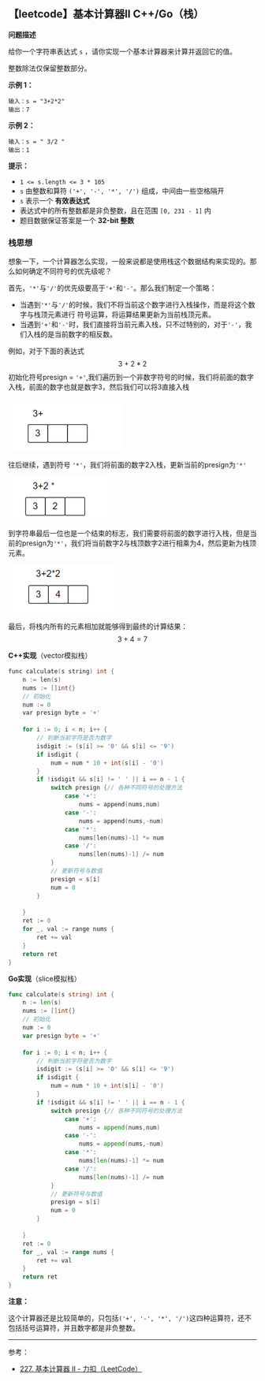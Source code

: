 ## 【leetcode】基本计算器II  C++/Go（栈）



**问题描述**

给你一个字符串表达式 `s` ，请你实现一个基本计算器来计算并返回它的值。

整数除法仅保留整数部分。

**示例 1：**

```
输入：s = "3+2*2"
输出：7
```

**示例 2：**

```
输入：s = " 3/2 "
输出：1
```

**提示：**

- `1 <= s.length <= 3 * 105`
- `s` 由整数和算符 `('+', '-', '*', '/')` 组成，中间由一些空格隔开
- `s` 表示一个 **有效表达式**
- 表达式中的所有整数都是非负整数，且在范围 `[0, 231 - 1]` 内
- 题目数据保证答案是一个 **32-bit 整数**



### 栈思想

想象一下，一个计算器怎么实现，一般来说都是使用栈这个数据结构来实现的。那么如何确定不同符号的优先级呢？

首先，`'*'`与`'/'`的优先级要高于`'+'`和`'-'`。那么我们制定一个策略：

- 当遇到`'*'`与`'/'`的时候，我们不将当前这个数字进行入栈操作，而是将这个数字与栈顶元素进行 符号运算，将运算结果更新为当前栈顶元素。
- 当遇到`'+'`和`'-'`时，我们直接将当前元素入栈，只不过特别的，对于`'-'`，我们入栈的是当前数字的相反数。

例如，对于下面的表达式
$$
3 + 2 * 2
$$
初始化符号presign = `'+'`,我们遍历到一个非数字符号的时候，我们将前面的数字入栈，前面的数字也就是数字3，然后我们可以将3直接入栈

![第一步](leetcode-227-基本计算器II.assets/image-20210311230600006.png)

往后继续，遇到符号 `'*'`，我们将前面的数字2入栈，更新当前的presign为`'*'`

![第二步](leetcode-227-基本计算器II.assets/image-20210311230727938.png)

到字符串最后一位也是一个结束的标志，我们需要将前面的数字进行入栈，但是当前的presign为`'*'`，我们将当前数字2与栈顶数字2进行相乘为4，然后更新为栈顶元素。

![第三步](leetcode-227-基本计算器II.assets/image-20210311231013770.png)

最后，将栈内所有的元素相加就能够得到最终的计算结果：
$$
3 + 4 = 7
$$




**C++实现**（vector模拟栈）

```cpp
func calculate(s string) int {
    n := len(s)
    nums := []int{}
    // 初始化
    num := 0
    var presign byte = '+'
    
    for i := 0; i < n; i++ {
        // 判断当前字符是否为数字
        isdigit := (s[i] >= '0' && s[i] <= '9')
        if isdigit {
            num = num * 10 + int(s[i] - '0')
        }
        if !isdigit && s[i] != ' ' || i == n - 1 {
            switch presign {// 各种不同符号的处理方法
                case '+':
                    nums = append(nums,num)
                case '-':
                    nums = append(nums,-num)
                case '*':
                    nums[len(nums)-1] *= num
                case '/':
                    nums[len(nums)-1] /= num
            }
            // 更新符号与数值
            presign = s[i]
            num = 0
        }
        
    }
    ret := 0
    for _, val := range nums {
        ret += val
    }
    return ret
}
```

**Go实现**（slice模拟栈）

```go
func calculate(s string) int {
    n := len(s)
    nums := []int{}
    // 初始化
    num := 0
    var presign byte = '+'
    
    for i := 0; i < n; i++ {
        // 判断当前字符是否为数字
        isdigit := (s[i] >= '0' && s[i] <= '9')
        if isdigit {
            num = num * 10 + int(s[i] - '0')
        }
        if !isdigit && s[i] != ' ' || i == n - 1 {
            switch presign {// 各种不同符号的处理方法
                case '+':
                    nums = append(nums,num)
                case '-':
                    nums = append(nums,-num)
                case '*':
                    nums[len(nums)-1] *= num
                case '/':
                    nums[len(nums)-1] /= num
            }
            // 更新符号与数值
            presign = s[i]
            num = 0
        }
        
    }
    ret := 0
    for _, val := range nums {
        ret += val
    }
    return ret
}
```



**注意：**

这个计算器还是比较简单的，只包括`('+', '-', '*', '/')`这四种运算符，还不包括括号运算符，并且数字都是非负整数。

---

参考：

- [227. 基本计算器 II - 力扣（LeetCode）](https://leetcode-cn.com/problems/basic-calculator-ii/)

